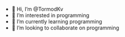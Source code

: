 - 👋 Hi, I’m @TormodKv
- 👀 I’m interested in programming
- 🌱 I’m currently learning programming
- 💞️ I’m looking to collaborate on programming
